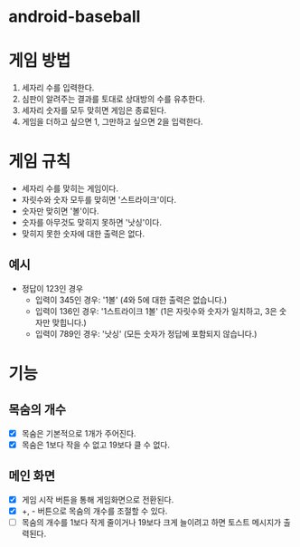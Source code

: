 # android-baseball
# 게임 방법
1. 세자리 수를 입력한다.
2. 심판이 알려주는 결과를 토대로 상대방의 수를 유추한다.
3. 세자리 숫자를 모두 맞히면 게임은 종료된다.
4. 게임을 더하고 싶으면 1, 그만하고 싶으면 2을 입력한다.

# 게임 규칙
- 세자리 수를 맞히는 게임이다.
- 자릿수와 숫자 모두를 맞히면 '스트라이크'이다.
- 숫자만 맞히면 '볼'이다.
- 숫자를 아무것도 맞히지 못하면 '낫싱'이다.
- 맞히지 못한 숫자에 대한 출력은 없다.

## 예시
- 정답이 123인 경우
    - 입력이 345인 경우: '1볼' (4와 5에 대한 출력은 없습니다.)
    - 입력이 136인 경우: '1스트라이크 1볼' (1은 자릿수와 숫자가 일치하고, 3은 숫자만 맞힙니다.)
    - 입력이 789인 경우: '낫싱' (모든 숫자가 정답에 포함되지 않습니다.)

# 기능
## 목숨의 개수
- [x] 목숨은 기본적으로 1개가 주어진다.
- [x] 목숨은 1보다 작을 수 없고 19보다 클 수 없다.

## 메인 화면
- [x] 게임 시작 버튼을 통해 게임화면으로 전환된다.
- [x] +, - 버튼으로 목숨의 개수를 조절할 수 있다.
- [ ] 목숨의 개수를 1보다 작게 줄이거나 19보다 크게 늘이려고 하면 토스트 메시지가 출력된다.
